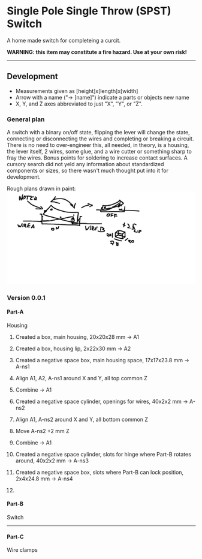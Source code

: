 # Single Pole Single Throw (SPST) Switch

A home made switch for completeing a curcit.

**WARNING: this item may constitute a fire hazard. Use at your own risk!**

--- 

## Development

- Measurements given as [height]x[length]x[width]
- Arrow with a name ("-> [name]") indicate a parts or objects new name
- X, Y, and Z axes abbreviated to just "X", "Y", or "Z".

### General plan

A switch with a binary on/off state, flipping the lever will change the state, connecting or disconnecting the wires and completing or breaking a circuit.
There is no need to over-engineer this, all needed, in theory, is a housing, the lever itself, 2 wires, some glue, and a wire cutter or something sharp to fray the wires.
Bonus points for soldering to increase contact surfaces.
A cursory search did not yeld any information about standardized components or sizes, so there wasn't much thought put into it for development.

Rough plans drawn in paint:
![Image of plans](./001-spst-switch-plans.png)

### Version 0.0.1

#### Part-A

Housing

1. Created a box, main housing, 20x20x28 mm -> A1
1. Created a box, housing lip, 2x22x30 mm -> A2
1. Created a negative space box, main housing space, 17x17x23.8 mm -> A-ns1
1. Align A1, A2, A-ns1 around X and Y, all top common Z
1. Combine -> A1
1. Created a negative space cylinder, openings for wires, 40x2x2 mm -> A-ns2
1. Align A1, A-ns2 around X and Y, all bottom common Z
1. Move A-ns2 +2 mm Z
1. Combine -> A1


1. Created a negative space cylinder, slots for hinge where Part-B rotates around, 40x2x2 mm -> A-ns3
1. Created a negative space box, slots where Part-B can lock position, 2x4x24.8 mm -> A-ns4
1. 

#### Part-B

Switch


---

#### Part-C

Wire clamps